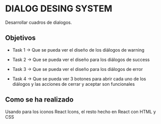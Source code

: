 # DIALOG DESING SYSTEM
Desarrollar cuadros de dialogos.

## Objetivos

* Task 1 → Que se pueda ver el diseño de los diálogos de warning

* Task 2 → Que se pueda ver el diseño para los diálogos de success

* Task 3 → Que se pueda ver el diseño para los diálogos de error

* Task 4 → Que se pueda ver 3 botones para abrir cada uno de los diálogos y las acciones de cerrar y aceptar son funcionales

## Como se ha realizado
Usando para los iconos React Icons, el resto hecho en React con HTML y CSS

